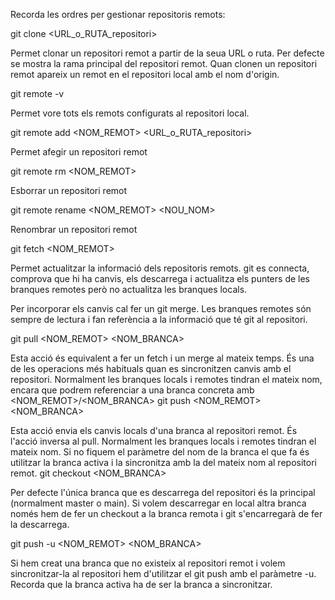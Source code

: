 Recorda les ordres per gestionar repositoris remots:

git clone <URL_o_RUTA_repositori>

Permet clonar un repositori remot a partir de la seua URL o ruta. Per defecte se mostra la rama principal del repositori remot. Quan clonen un repositori remot apareix un remot en el repositori local amb el nom d'origin.


git remote -v

Permet vore tots els remots configurats al repositori local.


git remote add <NOM_REMOT> <URL_o_RUTA_repositori>

Permet afegir un repositori remot


git remote rm <NOM_REMOT>

Esborrar un repositori remot


git remote rename <NOM_REMOT> <NOU_NOM>

Renombrar un repositori remot


git fetch <NOM_REMOT>

Permet actualitzar la informació dels repositoris remots. git es connecta, comprova que hi ha canvis, els descarrega i actualitza els punters de les branques remotes però no actualitza les branques locals. 

Per incorporar els canvis cal fer un git merge. Les branques remotes són sempre de lectura i fan referència a la informació que té git al repositori.


git pull <NOM_REMOT> <NOM_BRANCA>

Esta acció és equivalent a fer un fetch i un merge al mateix temps. És una de les operacions més habituals quan es sincronitzen canvis amb el repositori. Normalment les branques locals i remotes tindran el mateix nom, encara que podrem referenciar a una branca concreta amb <NOM_REMOT>/<NOM_BRANCA>
git push <NOM_REMOT> <NOM_BRANCA>

Esta acció envia els canvis locals d'una branca al repositori remot. És l'acció inversa al pull. Normalment les branques locals i remotes tindran el mateix nom. Si no fiquem el paràmetre del nom de la branca el que fa és utilitzar la branca activa i la sincronitza amb la del mateix nom al repositori remot.
git checkout <NOM_BRANCA>

Per defecte l'única branca que es descarrega del repositori és la principal (normalment master o main). Si volem descarregar en local altra branca només hem de fer un checkout a la branca remota i git s'encarregarà de fer la descarrega.

git push -u <NOM_REMOT> <NOM_BRANCA>

Si hem creat una branca que no existeix al repositori remot i volem sincronitzar-la al repositori hem d'utilitzar el git push amb el paràmetre -u. Recorda que la branca activa ha de ser la branca a sincronitzar.
